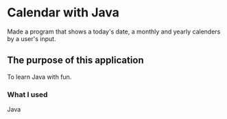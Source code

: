 #  Calendar with Java
Made a program that shows a today's date, a monthly and yearly calenders by a user's input.

## The purpose of this application
To learn Java with fun. 

### What I used
Java

